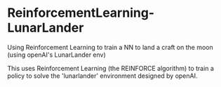 # ReinforcementLearning-LunarLander
Using Reinforcement Learning to train a NN to land a craft on the moon (using openAI's LunarLander env)


This uses Reinforcement Learning (the REINFORCE algorithm) to train a policy to solve the 'lunarlander' environment designed by openAI. 
